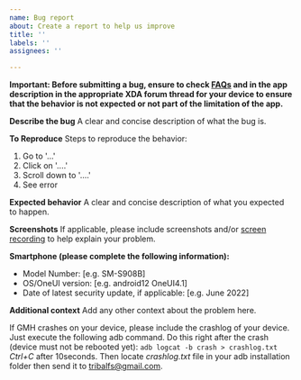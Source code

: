 ```yaml
---
name: Bug report
about: Create a report to help us improve
title: ''
labels: ''
assignees: ''

---
```


**Important: Before submitting a bug, ensure to check [FAQs](https://github.com/tribalfs/GalaxyMaxHzPub/wiki/FREQUENTLY-ASK-QUESTIONS-(FAQs))  and in the app description in the appropriate XDA forum thread for your device to ensure that the behavior is not expected or not part of the limitation of the app.**

**Describe the bug**
A clear and concise description of what the bug is.

**To Reproduce**
Steps to reproduce the behavior:
1. Go to '...'
2. Click on '....'
3. Scroll down to '....'
4. See error

**Expected behavior**
A clear and concise description of what you expected to happen.

**Screenshots**
If applicable, please include screenshots and/or [screen recording](https://play.google.com/store/apps/details?id=us.rec.screen) to help explain your problem. 

**Smartphone (please complete the following information):**
 - Model Number: [e.g. SM-S908B]
 - OS/OneUI version:  [e.g. android12 OneUI4.1]
 - Date of latest security update, if applicable: [e.g. June 2022]

**Additional context**
Add any other context about the problem here.

If GMH crashes on your device, please include the crashlog of your device.  Just execute the following adb command.  Do this right after the crash (device must not be rebooted yet):
`adb logcat -b crash > crashlog.txt`
_Ctrl+C_ after 10seconds.
Then locate _crashlog.txt_ file in your adb installation folder then send it to tribalfs@gmail.com.
